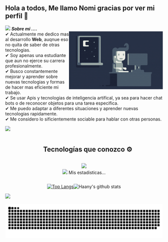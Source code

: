 ## Hola a todos, Me llamo Nomi gracias por ver mi perfil  👋

<!--
**NomiDev07/NomiDev07** is a ✨ _special_ ✨ repository because its `README.md` (this file) appears on your GitHub profile.

Here are some ideas to get you started:

- 🔭 I’m currently working on ...
- 🌱 I’m currently learning ...
- 👯 I’m looking to collaborate on ...
- 🤔 I’m looking for help with ...
- 💬 Ask me about ...
- 📫 How to reach me: ...
- 😄 Pronouns: ...
- ⚡ Fun fact: ...
-->       
<img src="https://media.giphy.com/media/iY8CRBdQXODJSCERIr/giphy.gif" width="30px">&nbsp;***Sobre mi ....***<br>
<img alt="Night Coding" src="https://raw.githubusercontent.com/AVS1508/AVS1508/master/assets/Night-Coding.gif" align="right"/>
✔ Actualmente me dedico mas al desarrollo **Web**, auqnue eso no quita de saber de otras tecnologias. <br>
✔ Soy apenas una estudiante que aun no ejerce su carrera profesionalmente. <br>
✔ Busco constantemente mejorar y aprender sobre nuevas tecnologias y formas de hacer mas eficiente mi trabajo. <br>
✔ Se usar Apis y tecnologias de inteligencia artifical, ya sea para hacer chat bots o de reconocer objetos para una tarea especifica. <br>
✔ Me puedo adaptar a diferentes situaciones y aprender nuevas tecnologias rapidamente. <br>
✔ Me considero lo sificientemente sociable para hablar con otras personas.


<img src="https://user-images.githubusercontent.com/73097560/115834477-dbab4500-a447-11eb-908a-139a6edaec5c.gif">
<div id="user-content-toc">
  <ul align="center">
    <summary><h2 style="display: inline-block">Tecnologías que conozco ⚙️</h2></summary>
  </ul>
</div>

<p align="center">
  <a href="https://skillicons.dev">
    <img src="https://skillicons.dev/icons?i=py,c,cpp,cs,kotlin,html,js,ts,css,bootstrap,react,php,mysql,nodejs,firebase,mongodb,git,github,md,discord,unity,vscode&perline=14" />
  </a>
  <br>
<img src="https://media.giphy.com/media/iY8CRBdQXODJSCERIr/giphy.gif" width="30px">&nbsp;Mis estadisticas...<br>
  
<div style="display: flex; justify-content: center;">
  
[![Top Langs](https://github-readme-stats.vercel.app/api/top-langs/?username=NomiDev07&layout=compact&theme=radical)](https://github.com/anuraghazra/github-readme-stats)

![Haany's github stats](https://github-readme-stats.vercel.app/api?username=NomiDev07&show_icons=true&hide=issues&theme=radical&count_private=true)
</div>
  
<img src="https://user-images.githubusercontent.com/73097560/115834477-dbab4500-a447-11eb-908a-139a6edaec5c.gif">
  <br>
  <p align="center">
  <img src="https://github.com/DHANOLA/DHANOLA/raw/output/github-contribution-grid-snake.svg" alt="snake"></center>
</p>
